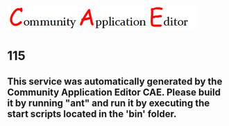 ![CAE](https://github.com/PhilCAEOrg/CAE-Deployment-Temp/blob/master/microservice-115/img/logo.png)  

115
===================


This service was automatically generated by the Community Application Editor CAE. Please build it by running "ant" and run it by executing the start scripts located in the 'bin' folder.
---------------
